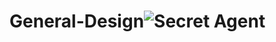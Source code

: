 # General-Design![Secret Agent](https://user-images.githubusercontent.com/90193755/137005257-ae43ec93-d4fa-47ac-bd04-82cb0553be7e.png)

